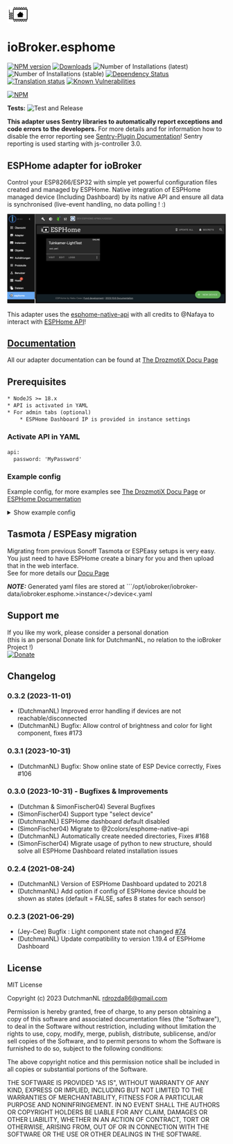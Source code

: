 <img src="./admin/esphome.png" width="10%" height="10%" align="center">

# ioBroker.esphome

[![NPM version](http://img.shields.io/npm/v/iobroker.esphome.svg)](https://www.npmjs.com/package/iobroker.esphome)
[![Downloads](https://img.shields.io/npm/dm/iobroker.esphome.svg)](https://www.npmjs.com/package/iobroker.esphome)
![Number of Installations (latest)](http://iobroker.live/badges/esphome-installed.svg)
![Number of Installations (stable)](http://iobroker.live/badges/esphome-stable.svg)
[![Dependency Status](https://img.shields.io/david/DrozmotiX/iobroker.esphome.svg)](https://david-dm.org/DrozmotiX/iobroker.esphome)
[![Translation status](https://weblate.iobroker.net/widgets/adapters/-/ESPHome/svg-badge.svg)](https://weblate.iobroker.net/engage/adapters/?utm_source=widget)
[![Known Vulnerabilities](https://snyk.io/test/github/DrozmotiX/ioBroker.esphome/badge.svg)](https://snyk.io/test/github/DrozmotiX/ioBroker.esphome)

[![NPM](https://nodei.co/npm/iobroker.esphome.png?downloads=true)](https://nodei.co/npm/iobroker.esphome/)

**Tests:** ![Test and Release](https://github.com/DrozmotiX/ioBroker.esphome/workflows/Test%20and%20Release/badge.svg)

**This adapter uses Sentry libraries to automatically report exceptions and code errors to the developers.** For more details and for information how to disable the error reporting see [Sentry-Plugin Documentation](https://github.com/ioBroker/plugin-sentry#plugin-sentry)! Sentry reporting is used starting with js-controller 3.0.

## ESPHome adapter for ioBroker

Control your ESP8266/ESP32 with simple yet powerful configuration files created and managed by ESPHome.
Native integration of ESPHome managed device (Including Dashboard) by its native API and ensure all data is synchronised (live-event handling, no data polling ! :)

![Logo](admin/img/dashboard.png)

This adapter uses the [esphome-native-api](https://github.com/Nafaya/esphome-native-api#readme) with all credits to @Nafaya to interact with [ESPHome API](https://esphome.io/components/api.html?highlight=api)!

## [Documentation](https://DrozmotiX.github.io/languages/en/Adapter/ESPHome/)

All our adapter documentation can be found at [The DrozmotiX Docu Page](https://DrozmotiX.github.io/languages/en/Adapter/ESPHome/)

## Prerequisites

    * NodeJS >= 18.x
    * API is activated in YAML
    * For admin tabs (optional)
        * ESPHome Dashboard IP is provided in instance settings

### Activate API in YAML

```
api:
  password: 'MyPassword'
```


### Example config
Example config, for more examples see [The DrozmotiX Docu Page](https://DrozmotiX.github.io) or [ESPHome Documentation](https://esphome.io/index.html)

<details><summary>Show example config
</summary>

    esphome:
      name: sensor_badkamer
      platform: ESP32
      board: esp-wrover-kit
    
    wifi:
      use_address: 192.168.10.122
      ssid: "xxxxx"
      password: "xxxxxx"
              
    # Enable ESPHome API
    api:
        password: 'MyPassword'
    # Activate i2c bus  
    i2c:
      sda: 21
      scl: 22
      scan: True
      id: bus_a
      
    # Example configuration for bh1750
    sensor:
      - platform: bh1750
        name: "Hal_Illuminance"
        address: 0x23
        measurement_time: 69
        update_interval: 10s
        
    # Example configuration for an GPIO output    
    output:
      - platform: gpio
        pin: 12
        inverted: true
        id: gpio_12
        
    # Example configuration linking a switch to the previous defined output
    switch:
      - platform: output
        name: "Generic Output"
        output: 'gpio_12'
</details>

## Tasmota / ESPEasy migration

Migrating from previous Sonoff Tasmota or ESPEasy setups is very easy. You just need to have ESPHome create a binary for you and then upload that in the web interface.  
See for more details our [Docu Page](https://DrozmotiX.github.io/languages/en/Adapter/ESPHome/06.migration.html)

**_NOTE:_** Generated yaml files are stored at ```/opt/iobroker/iobroker-data/iobroker.esphome.>instance</>device<.yaml


## Support me
If you like my work, please consider a personal donation  
(this is an personal Donate link for DutchmanNL, no relation to the ioBroker Project !)  
[![Donate](https://raw.githubusercontent.com/DrozmotiX/ioBroker.sourceanalytix/main/admin/button.png)](http://paypal.me/DutchmanNL)

## Changelog

<!--
    Placeholder for the next version (at the beginning of the line):
    ### __WORK IN PROGRESS__
    * (DutchmanNL) 
-->
### 0.3.2 (2023-11-01)
* (DutchmanNL) Improved error handling if devices are not reachable/disconnected
* (DutchmanNL) Bugfix: Allow control of brightness and color for light component, fixes #173

### 0.3.1 (2023-10-31)
* (DutchmanNL) Bugfix: Show online state of ESP Device correctly, Fixes #106

### 0.3.0 (2023-10-31) - Bugfixes & Improvements
* (Dutchman & SimonFischer04) Several Bugfixes
* (SimonFischer04) Support type "select device"
* (DutchmanNL) ESPHome dashboard default disabled
* (SimonFischer04) Migrate to @2colors/esphome-native-api
* (DutchmanNL) Automatically create needed directories, Fixes #168
* (SimonFischer04) Migrate usage of python to new structure, should solve all ESPHome Dashboard related installation issues

### 0.2.4 (2021-08-24)
* (DutchmanNL) Version of ESPHome Dashboard updated to 2021.8
* (DutchmanNL) Add option if config of ESPHome device should be shown as states (default = FALSE, safes 8 states for each sensor)

### 0.2.3 (2021-06-29)
* (Jey-Cee) Bugfix : Light component state not changed [#74](https://github.com/DrozmotiX/ioBroker.esphome/issues/74)
* (DutchmanNL) Update compatibility to version 1.19.4 of ESPHome Dashboard

## License
MIT License

Copyright (c) 2023 DutchmanNL <rdrozda86@gmail.com>

Permission is hereby granted, free of charge, to any person obtaining a copy
of this software and associated documentation files (the "Software"), to deal
in the Software without restriction, including without limitation the rights
to use, copy, modify, merge, publish, distribute, sublicense, and/or sell
copies of the Software, and to permit persons to whom the Software is
furnished to do so, subject to the following conditions:

The above copyright notice and this permission notice shall be included in all
copies or substantial portions of the Software.

THE SOFTWARE IS PROVIDED "AS IS", WITHOUT WARRANTY OF ANY KIND, EXPRESS OR
IMPLIED, INCLUDING BUT NOT LIMITED TO THE WARRANTIES OF MERCHANTABILITY,
FITNESS FOR A PARTICULAR PURPOSE AND NONINFRINGEMENT. IN NO EVENT SHALL THE
AUTHORS OR COPYRIGHT HOLDERS BE LIABLE FOR ANY CLAIM, DAMAGES OR OTHER
LIABILITY, WHETHER IN AN ACTION OF CONTRACT, TORT OR OTHERWISE, ARISING FROM,
OUT OF OR IN CONNECTION WITH THE SOFTWARE OR THE USE OR OTHER DEALINGS IN THE
SOFTWARE.